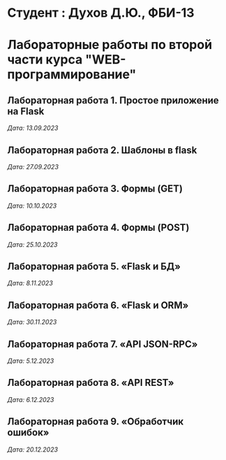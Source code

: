 # Студент : Духов Д.Ю., ФБИ-13

# Лабораторные работы по второй части курса "WEB-программирование"

## Лабораторная работа 1. Простое приложение на Flask

*Дата: 13.09.2023*

## Лабораторная работа 2. Шаблоны в flask

*Дата: 27.09.2023*

## Лабораторная работа 3. Формы (GET)

*Дата: 10.10.2023*

## Лабораторная работа 4. Формы (POST)

*Дата: 25.10.2023*

## Лабораторная работа 5. «Flask и БД»

*Дата: 8.11.2023*

## Лабораторная работа 6. «Flask и ORM»

*Дата: 30.11.2023*

## Лабораторная работа 7. «API JSON-RPC»

*Дата: 5.12.2023*

## Лабораторная работа 8. «API REST»

*Дата: 6.12.2023*

## Лабораторная работа 9. «Обработчик ошибок»

*Дата: 20.12.2023*
